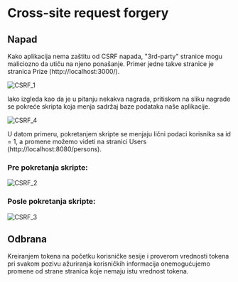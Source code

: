 # Cross-site request forgery

## Napad

Kako aplikacija nema zaštitu od CSRF napada, "3rd-party" stranice mogu maliciozno da utiču na njeno ponašanje.
Primer jedne takve stranice je stranica Prize (http://localhost:3000/).

![CSRF_1](https://github.com/jormundur00/RealBookStore/assets/99336265/de575f14-2e6f-4c18-ac9d-66aa5cbb5a9b)

Iako izgleda kao da je u pitanju nekakva nagrada, pritiskom na sliku nagrade se pokreće skripta koja menja sadržaj baze podataka naše aplikacije.

![CSRF_4](https://github.com/jormundur00/RealBookStore/assets/99336265/ee99f4fb-c6d4-4fba-b480-b655917f8b34)

U datom primeru, pokretanjem skripte se menjaju lični podaci korisnika sa id = 1, a promene možemo videti na stranici Users (http://localhost:8080/persons).

### Pre pokretanja skripte:
![CSRF_2](https://github.com/jormundur00/RealBookStore/assets/99336265/dbdaf9a2-7390-4e8b-af4e-f2a2f06551ec)
### Posle pokretanja skripte:
![CSRF_3](https://github.com/jormundur00/RealBookStore/assets/99336265/817b1a00-a3d8-4911-bc90-6f578cf3e224)

## Odbrana

Kreiranjem tokena na početku korisničke sesije i proverom vrednosti tokena pri svakom pozivu ažuriranja korisničkih informacija onemogućujemo promene od strane stranica koje nemaju istu vrednost tokena.